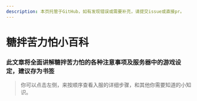 ```yaml
---
description: 本页托管于GitHub，如有发现错误或需要补充，请提交issue或直接pr。
---
```


# 糖拌苦力怕小百科

### 此文章将全面讲解糖拌苦力怕的各种注意事项及服务器中的游戏设定，建议存为书签

> 你可以点击左侧，来按顺序查看入服的详细步骤，和其他你需要知道的小知识。



